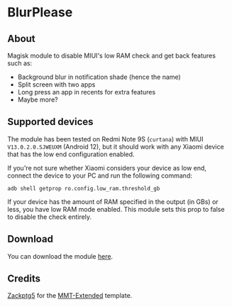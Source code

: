 # BlurPlease

## About
Magisk module to disable MIUI's low RAM check and get back features such as:
- Background blur in notification shade (hence the name)
- Split screen with two apps
- Long press an app in recents for extra features
- Maybe more?

## Supported devices
The module has been tested on Redmi Note 9S (`curtana`) with MIUI `V13.0.2.0.SJWEUXM` (Android 12), but it should work with any Xiaomi device that has the low end configuration enabled.

If you're not sure whether Xiaomi considers your device as low end, connect the device to your PC and run the following command:

`adb shell getprop ro.config.low_ram.threshold_gb`

If your device has the amount of RAM specified in the output (in GBs) or less, you have low RAM mode enabled. This module sets this prop to false to disable the check entirely.

## Download
You can download the module [here](https://github.com/LeddaZ/BlurPlease/releases/latest).

## Credits
[Zackptg5](https://github.com/Zackptg5) for the [MMT-Extended](https://github.com/Zackptg5/MMT-Extended) template.
